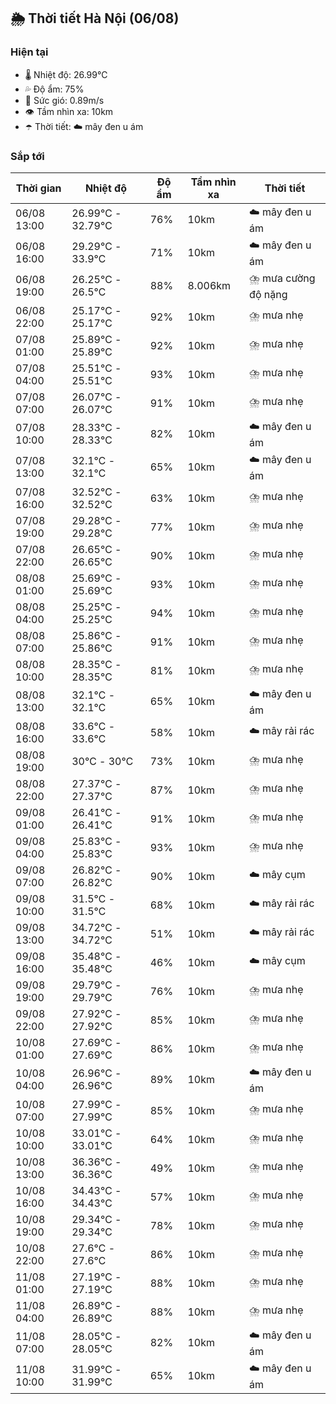 ## 🌦️ Thời tiết Hà Nội (06/08)

### Hiện tại

- 🌡️ Nhiệt độ: 26.99℃
- 💦 Độ ẩm: 75%
- 💨 Sức gió: 0.89m/s
- 👁️ Tầm nhìn xa: 10km
- ☂️ Thời tiết: ☁️ mây đen u ám

### Sắp tới

| Thời gian | Nhiệt độ | Độ ẩm | Tầm nhìn xa | Thời tiết |
| --- | --- | --- | --- | --- |
| 06/08 13:00 | 26.99℃ - 32.79℃ | 76% | 10km | ☁️ mây đen u ám |
| 06/08 16:00 | 29.29℃ - 33.9℃ | 71% | 10km | ☁️ mây đen u ám |
| 06/08 19:00 | 26.25℃ - 26.5℃ | 88% | 8.006km | ⛈️ mưa cường độ nặng |
| 06/08 22:00 | 25.17℃ - 25.17℃ | 92% | 10km | ⛈️ mưa nhẹ |
| 07/08 01:00 | 25.89℃ - 25.89℃ | 92% | 10km | ⛈️ mưa nhẹ |
| 07/08 04:00 | 25.51℃ - 25.51℃ | 93% | 10km | ⛈️ mưa nhẹ |
| 07/08 07:00 | 26.07℃ - 26.07℃ | 91% | 10km | ⛈️ mưa nhẹ |
| 07/08 10:00 | 28.33℃ - 28.33℃ | 82% | 10km | ☁️ mây đen u ám |
| 07/08 13:00 | 32.1℃ - 32.1℃ | 65% | 10km | ☁️ mây đen u ám |
| 07/08 16:00 | 32.52℃ - 32.52℃ | 63% | 10km | ⛈️ mưa nhẹ |
| 07/08 19:00 | 29.28℃ - 29.28℃ | 77% | 10km | ⛈️ mưa nhẹ |
| 07/08 22:00 | 26.65℃ - 26.65℃ | 90% | 10km | ⛈️ mưa nhẹ |
| 08/08 01:00 | 25.69℃ - 25.69℃ | 93% | 10km | ⛈️ mưa nhẹ |
| 08/08 04:00 | 25.25℃ - 25.25℃ | 94% | 10km | ⛈️ mưa nhẹ |
| 08/08 07:00 | 25.86℃ - 25.86℃ | 91% | 10km | ⛈️ mưa nhẹ |
| 08/08 10:00 | 28.35℃ - 28.35℃ | 81% | 10km | ⛈️ mưa nhẹ |
| 08/08 13:00 | 32.1℃ - 32.1℃ | 65% | 10km | ☁️ mây đen u ám |
| 08/08 16:00 | 33.6℃ - 33.6℃ | 58% | 10km | ☁️ mây rải rác |
| 08/08 19:00 | 30℃ - 30℃ | 73% | 10km | ⛈️ mưa nhẹ |
| 08/08 22:00 | 27.37℃ - 27.37℃ | 87% | 10km | ⛈️ mưa nhẹ |
| 09/08 01:00 | 26.41℃ - 26.41℃ | 91% | 10km | ⛈️ mưa nhẹ |
| 09/08 04:00 | 25.83℃ - 25.83℃ | 93% | 10km | ⛈️ mưa nhẹ |
| 09/08 07:00 | 26.82℃ - 26.82℃ | 90% | 10km | ☁️ mây cụm |
| 09/08 10:00 | 31.5℃ - 31.5℃ | 68% | 10km | ☁️ mây rải rác |
| 09/08 13:00 | 34.72℃ - 34.72℃ | 51% | 10km | ☁️ mây rải rác |
| 09/08 16:00 | 35.48℃ - 35.48℃ | 46% | 10km | ☁️ mây cụm |
| 09/08 19:00 | 29.79℃ - 29.79℃ | 76% | 10km | ⛈️ mưa nhẹ |
| 09/08 22:00 | 27.92℃ - 27.92℃ | 85% | 10km | ⛈️ mưa nhẹ |
| 10/08 01:00 | 27.69℃ - 27.69℃ | 86% | 10km | ⛈️ mưa nhẹ |
| 10/08 04:00 | 26.96℃ - 26.96℃ | 89% | 10km | ☁️ mây đen u ám |
| 10/08 07:00 | 27.99℃ - 27.99℃ | 85% | 10km | ⛈️ mưa nhẹ |
| 10/08 10:00 | 33.01℃ - 33.01℃ | 64% | 10km | ⛈️ mưa nhẹ |
| 10/08 13:00 | 36.36℃ - 36.36℃ | 49% | 10km | ⛈️ mưa nhẹ |
| 10/08 16:00 | 34.43℃ - 34.43℃ | 57% | 10km | ⛈️ mưa nhẹ |
| 10/08 19:00 | 29.34℃ - 29.34℃ | 78% | 10km | ⛈️ mưa nhẹ |
| 10/08 22:00 | 27.6℃ - 27.6℃ | 86% | 10km | ⛈️ mưa nhẹ |
| 11/08 01:00 | 27.19℃ - 27.19℃ | 88% | 10km | ⛈️ mưa nhẹ |
| 11/08 04:00 | 26.89℃ - 26.89℃ | 88% | 10km | ⛈️ mưa nhẹ |
| 11/08 07:00 | 28.05℃ - 28.05℃ | 82% | 10km | ☁️ mây đen u ám |
| 11/08 10:00 | 31.99℃ - 31.99℃ | 65% | 10km | ☁️ mây đen u ám |

